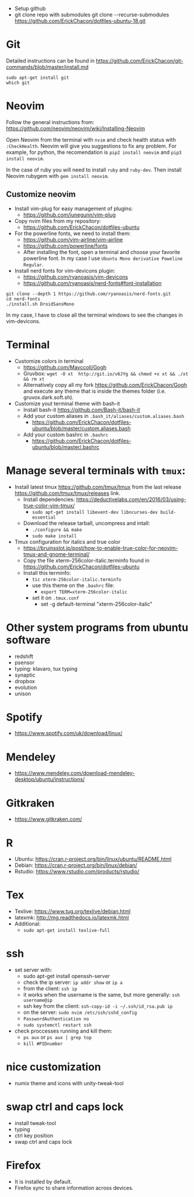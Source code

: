 
- Setup github
- git clone repo with submodules
    git clone --recurse-submodules https://github.com/ErickChacon/dotfiles-ubuntu-18.git

# Git

Detailed instructions can be found in https://github.com/ErickChacon/git-commands/blob/master/install.md

```
sudo apt-get install git
which git
```

# Neovim

Follow the general instructions from:
https://github.com/neovim/neovim/wiki/Installing-Neovim

Open Neovim from the terminal with `nvim` and check health status with `:CheckHealth`.
Neovim will give you suggestions to fix any problem. For example, for python, the
recomendation is `pip2 install neovim` and `pip3 install neovim`.

In the case of ruby you will need to install `ruby` and `ruby-dev`. Then install
Neovim rubygem with `gem install neovim`.

## Customize neovim

- Install vim-plug for easy management of plugins:
  - https://github.com/junegunn/vim-plug
- Copy nvim files from my repository:
  - https://github.com/ErickChacon/dotfiles-ubuntu
- For the powerline fonts, we need to install them:
  - https://github.com/vim-airline/vim-airline
  - https://github.com/powerline/fonts
  - After installing the font, open a terminal and choose your favorite powerline
    font. In my case I use `Ubuntu Mono derivative Poweline Regular`.
- Install nerd fonts for vim-devicons plugin:
  - https://github.com/ryanoasis/vim-devicons
  - https://github.com/ryanoasis/nerd-fonts#font-installation
```
git clone --depth 1 https://github.com/ryanoasis/nerd-fonts.git
cd nerd-fonts
./install.sh DroidSansMono
```
In my case, I have to close all the terminal windows to see the changes in
vim-devicons.

# Terminal

- Customize colors in terminal
  - https://github.com/Mayccoll/Gogh
  - Gruvbox: `wget -O xt  http://git.io/v6JYg && chmod +x xt && ./xt && rm xt`
  - Alternatively copy all my fork https://github.com/ErickChacon/Gogh and execute any
    theme that is inside the themes folder (i.e. gruvox.dark.soft.sh).
- Customize yout terminal theme with bash-it
  - Install bash-it https://github.com/Bash-it/bash-it
  - Add your custom aliases in `.bash_it/aliases/custom.aliases.bash`
    - https://github.com/ErickChacon/dotfiles-ubuntu/blob/master/custom.aliases.bash
  - Add your custom bashrc in `.bashrc`
    - https://github.com/ErickChacon/dotfiles-ubuntu/blob/master/.bashrc

# Manage several terminals with `tmux`:

- Install latest tmux https://github.com/tmux/tmux from the last release
  https://github.com/tmux/tmux/releases link.
  - Install dependencies: https://deductivelabs.com/en/2016/03/using-true-color-vim-tmux/
    - `sudo apt-get install libevent-dev libncurses-dev build-essential`
  - Download the release tarball, uncompress and intall:
    - `./configure && make`
    - `sudo make install`
- Tmux configuration for italics and true color
  - https://bruinsslot.jp/post/how-to-enable-true-color-for-neovim-tmux-and-gnome-terminal/
  - Copy the file xterm-256color-italic.terminfo found in https://github.com/ErickChacon/dotfiles-ubuntu
  - Install this terminfo:
    - `tic xterm-256color-italic.terminfo`
    - use this theme on the `.bashrc` file:
      - `export TERM=xterm-256color-italic`
    - set it on `.tmux.conf`
      - set -g default-terminal "xterm-256color-italic"

# Other system programs from ubuntu software

- redshift
- psensor
- typing: klavaro, tux typing
- synaptic
- dropbox
- evolution
- unison

# Spotify

- https://www.spotify.com/uk/download/linux/

# Mendeley

- https://www.mendeley.com/download-mendeley-desktop/ubuntu/instructions/

# Gitkraken

- https://www.gitkraken.com/

# R
- Ubuntu: https://cran.r-project.org/bin/linux/ubuntu/README.html
- Debian: https://cran.r-project.org/bin/linux/debian/
- Rstudio: https://www.rstudio.com/products/rstudio/

# Tex
- Texlive: https://www.tug.org/texlive/debian.html
- latexmk: http://mg.readthedocs.io/latexmk.html
- Additional:
  - `sudo apt-get install texlive-full`

# ssh
- set server with:
  - sudo apt-get install openssh-server
  - check the ip server: `ip addr show` or `ip a`
  - from the client: `ssh ip`
  - it works when the username is the same, but more generally: `ssh username@ip`
  - ssh key from the client: `ssh-copy-id -i ~/.ssh/id_rsa.pub ip`
  - on the server: `sudo nvim /etc/ssh/sshd_config`
  - `PasswordAuthentication no`
  - `sudo systemctl restart ssh`
- check proccesses running and kill them:
  - `ps aux` or `ps aux | grep top`
  - `kill #PIDnumber`
# nice customization
- numix theme and icons with unity-tweak-tool

# swap ctrl and caps lock
- install tweak-tool
- typing
- ctrl key position
- swap ctrl and caps lock

# Firefox
- It is installed by default.
- Firefox sync to share information across devices.
